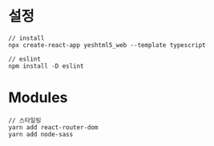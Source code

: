  # 설정
 ```
 // install
 npx create-react-app yeshtml5_web --template typescript

 // eslint
 npm install -D eslint
 ```


 # Modules
 ```
 // 스타일링
yarn add react-router-dom
yarn add node-sass




 ```